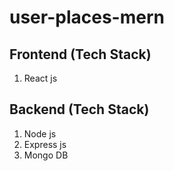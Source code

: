 # user-places-mern

## Frontend (Tech Stack)
1. React js

## Backend (Tech Stack)
1. Node js
2. Express js
3. Mongo DB